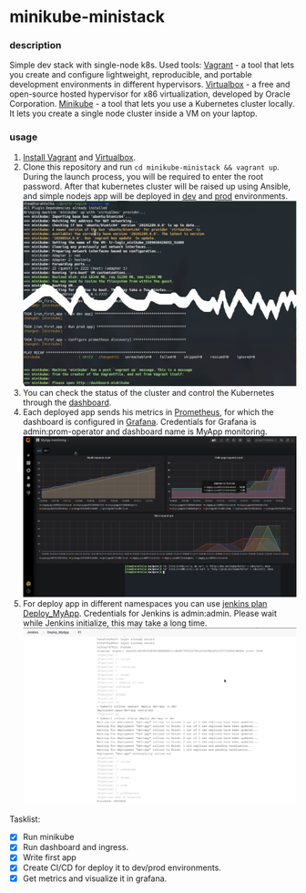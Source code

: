 # minikube-ministack 


### description
Simple dev stack with single-node k8s. Used tools:
[Vagrant](https://www.vagrantup.com/) - a tool that lets you create and configure lightweight, reproducible, and portable development environments in different hypervisors.
[Virtualbox](https://www.virtualbox.org/) - a free and open-source hosted hypervisor for x86 virtualization, developed by Oracle Corporation. 
[Minikube](https://kubernetes.io/ru/docs/tutorials/hello-minikube/) - a tool that lets you use a Kubernetes cluster locally. It lets you create a single node cluster inside a VM on your laptop.

### usage
1. [Install Vagrant](https://www.vagrantup.com/docs/installation/) and [Virtualbox](https://www.virtualbox.org/wiki/VBoxInstallAndRun).
2. Clone this repository and run `cd minikube-ministack && vagrant up`. During the launch process, you will be required to enter the root password. After that kubernetes cluster will be raised up using Ansible, and simple nodejs app will be deployed in [dev](Http://dev.minikube) and [prod](http://prod.minikube) environments.
![](https://github.com/ganochenkodg/minikube-ministack/blob/master/screens/vagrant.png)
3. You can check the status of the cluster and control the Kubernetes through the [dashboard](minikube.dashboard).
4. Each deployed app sends his metrics in [Prometheus](https://prometheus.io/docs/introduction/overview/), for which the dashboard is configured in [Grafana](http://grafana.minikube). Credentials for Grafana is admin:prom-operator and dashboard name is MyApp monitoring.
![](https://github.com/ganochenkodg/minikube-ministack/blob/master/screens/grafana.png)
5. For deploy app in different namespaces you can use [jenkins plan Deploy_MyApp](http://jenkins.minikube/job/Deploy_MyApp/). Credentials for Jenkins is admin:admin. Please wait while Jenkins initialize, this may take a long time.
![](https://github.com/ganochenkodg/minikube-ministack/blob/master/screens/jenkins.png)

Tasklist:
- [x] Run minikube
- [x] Run dashboard and ingress.
- [x] Write first app
- [x] Create CI/CD for deploy it to dev/prod environments.
- [x] Get metrics and visualize it in grafana.
